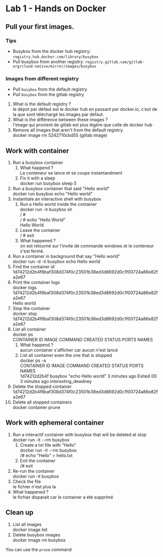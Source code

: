 # Lab 1 - Hands on Docker

## Pull your first images.

### Tips

- Busybox from the docker hub registry: `registry.hub.docker.com/library/busybox`
- Pull busybox from another registry: `registry.gitlab.com/gitlab-org/cloud-native/mirror/images/busybox`

### Images from different registry

- Pull `busybox` from the default registry
- Pull `busybox` from the gitlab registry

1. What is the default registry ?  
le dépot par défaut est le docker hub en passant par docker.io, c'est de la que sont téléchargé les images par défaut.
2. What is the différence between these images ?  
l'image qui provient de gitlab est plus légère que celle de docker hub
3. Remove all images that aren't from the default registry.  
docker image rm 5242710cbd55 (gitlab image)

## Work with container

1. Run a busybox container  
   1. What happend ?  
   Le conteneur se lance et se coupe instantanément
   2. Fix it with a sleep  
   docker run busybox sleep 5
2. Run a busybox container that said "Hello world"  
docker run busybox echo "Hello world"
3. Instantiate an interactive shell with busybox  
   1. Run a Hello world inside the container  
   docker run -it busybox sh  
   / #  
   / # echo "Hello World"  
   Hello World  
   2. Leave the container  
   / # exit  
   3. What happened ?  
   on est retourné sur l'invite de commande windows et le conteneur s'est fermé.  
4. Run a container in background that say "Hello world"  
docker run -d -ti busybox echo Hello world  
5. Find the container id  
1d74212d2b4f6baf308d374f0c23501b38ed3d8692d0c1f00724a86e82fa2e67  
6. Print the container logs  
docker logs 1d74212d2b4f6baf308d374f0c23501b38ed3d8692d0c1f00724a86e82fa2e67  
Hello world  
7. Stop the container  
docker stop 1d74212d2b4f6baf308d374f0c23501b38ed3d8692d0c1f00724a86e82fa2e67  
8. List all container  
docker ps  
CONTAINER ID   IMAGE     COMMAND              CREATED         STATUS                     PORTS     NAMES  
   1. What happend ?  
   aucun container s'afficher car aucun n'est lancé  
   2. List all container even the one that is stopped  
   docker ps -a  
   CONTAINER ID   IMAGE     COMMAND              CREATED         STATUS                     PORTS     NAMES  
   1d74212d2b4f   busybox   "echo Hello world"   3 minutes ago   Exited (0) 3 minutes   ago             interesting_dewdney  
9. Delete the stopped container  
1d74212d2b4f6baf308d374f0c23501b38ed3d8692d0c1f00724a86e82fa2e67  
10. Delete all stopped containers  
docker container prune  

## Work with ephemeral container

1. Run a interactif container with busybox that will be deleted at stop  
docker run -it --rm busybox
   1. Create a txt file with "Hello"  
   docker run -it --rm busybox  
   /# echo "Hello" > hello.txt  
   2. Exit the container  
   /# exit  
2. Re-run the container  
docker run -it busybox  
3. Check the file   
le fichier n'est plus la   
4. What happened ?  
le fichier disparait car le container a été supprimé  

## Clean up

1. List all images  
docker image list  
2. Delete busybox images  
docker image rm busybox

You can use the `prune` command